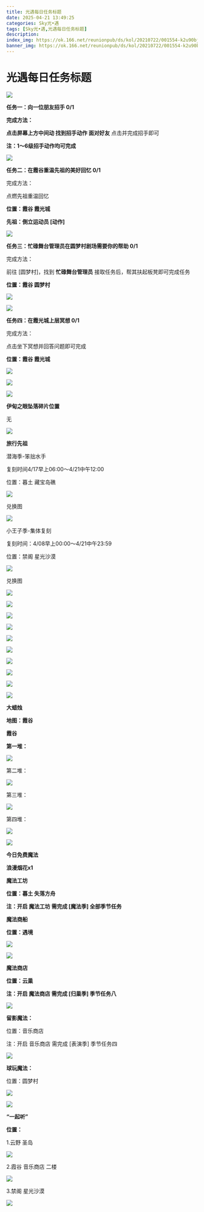 ```yaml
---
title: 光遇每日任务标题
date: 2025-04-21 13:49:25
categories: Sky光•遇
tags: [Sky光•遇,光遇每日任务标题]
description: 
index_img: https://ok.166.net/reunionpub/ds/kol/20210722/001554-k2u90bj7ay.png?imageView&thumbnail=600x0&type=jpg
banner_img: https://ok.166.net/reunionpub/ds/kol/20210722/001554-k2u90bj7ay.png?imageView&thumbnail=600x0&type=jpg
---
```

# 光遇每日任务标题
![](https://img.166.net/reunionpub/1_kol_20250421_06e812762770b25ccf50e4c0a1cc1373.jpeg)

**任务一：向一位朋友招手 0/1**

 **完成方法：**

 **点击屏幕上方中间动 找到招手动作  面对好友** 点击并完成招手即可

 **注：1～6级招手动作均可完成**

![](https://img.166.net/reunionpub/1_kol_20250421_6ba50d3ba2671e61ff834ad68b348651.jpeg)

 **任务二：在霞谷重温先祖的美好回忆 0/1**

完成方法：

点燃先祖重温回忆

 **位置：霞谷 霞光城**

 **先祖：倒立运动员 [动作]**

![](https://img.166.net/reunionpub/1_kol_20250421_b3eb56eba939ecbc28560e9bb7bca537.jpeg)

 **任务三：忙碌舞台管理员在圆梦村剧场需要你的帮助 0/1**

完成方法：

前往 [圆梦村]，找到 **忙碌舞台管理员** 接取任务后，帮其扶起板凳即可完成任务

 **位置：霞谷 圆梦村**

![](https://img.166.net/reunionpub/1_kol_20250421_ce5afa0d6416bb7bdcd308edffaa9758.jpeg)

![](https://img.166.net/reunionpub/1_kol_20250421_9fc13e8c95a3a67530d9c5928f0efd8d.jpeg)

 **任务四：在霞光城上层冥想 0/1**

完成方法：

点击坐下冥想并回答问题即可完成

 **位置：霞谷 霞光城**

![](https://img.166.net/reunionpub/1_kol_20250421_90874cbf92b464f903a03955b92c31b5.jpeg)

![](https://img.166.net/reunionpub/1_kol_20250421_0cb3230ddddd7f80d26ecf8ebc24fdfa.jpeg)

![](https://img.166.net/reunionpub/ds/kol_server/20240717/003917-8p704dsqv9.png)

 **伊甸之眼坠落碎片位置**

无

![](https://img.166.net/reunionpub/ds/kol_server/20240717/003917-8p704dsqv9.png)

 **旅行﻿先祖**

潜海季-笨拙水手

复刻时间4/17早上06:00～4/21中午12:00

位置：暮土 藏宝岛礁

![](https://img.166.net/reunionpub/1_kol_20250418_0492f2278ace8467ef5b2de766fd93ea.jpeg)

兑换图

![](https://img.166.net/reunionpub/1_kol_20250418_92e53ba599e92b5d5d6603ea8e742afa.jpeg)

小王子季-集体复刻

复刻时间：4/08早上00:00～4/21中午23:59

位置：禁阁 星光沙漠

![](https://img.166.net/reunionpub/1_kol_20250408_325a676637cc21740959caa1f1f190ff.jpeg)

兑换图

![](https://img.166.net/reunionpub/1_kol_20250408_cacba8e2200fa3151150b19d7bcb3b23.jpeg)

![](https://img.166.net/reunionpub/1_kol_20250408_8561d31c6a36dd2c36058871d15ab33e.jpeg)

![](https://img.166.net/reunionpub/1_kol_20250408_d0b2922fb27f7797a6e21a96ebca25cb.jpeg)

![](https://img.166.net/reunionpub/1_kol_20250408_d742e99be37a04c99dbb94c408a60ae4.jpeg)

![](https://img.166.net/reunionpub/1_kol_20250408_58d24aaf554e8145f8734056aa34c9b1.jpeg)

![](https://img.166.net/reunionpub/1_kol_20250408_fa959a697149e6df421a3c5febdd83ac.jpeg)

![](https://img.166.net/reunionpub/1_kol_20250408_5bab64e0b21655ce5a115df359ed6af9.jpeg)

![](https://img.166.net/reunionpub/1_kol_20250408_affafccfe86f2f52db765d9d0ff74296.jpeg)

![](https://img.166.net/reunionpub/1_kol_20250408_f908b03b3f60e1d2e2af0b8f7fd7de52.jpeg)

![](https://img.166.net/reunionpub/ds/kol_server/20240717/003917-8p704dsqv9.png)

 **大蜡烛**

 **地图：霞谷**

 **霞谷**

 **第一堆：**

**![](https://img.166.net/reunionpub/1_kol_20241110_da4491ed2e5e8721e5f3d10c3ddac79a.jpeg)**

第二堆：

**![](https://img.166.net/reunionpub/1_kol_20241110_01cf6cf6ef458004ff217f8f9781d9a3.jpeg)**

第三堆：

**![](https://img.166.net/reunionpub/1_kol_20241110_633c92e916b7e6d8f88f4280dddc13aa.jpeg)**

第四堆：

**![](https://img.166.net/reunionpub/1_kol_20241110_28d5274be102dac900f0a7c78ce386ee.jpeg)**

 **![](https://img.166.net/reunionpub/ds/kol/20231014/004048-gyt2imp830.png)**

 **今日免费魔法**

 **浪漫烟花x1**

 **魔法工坊**

 **位置：暮土 失落方舟**

 **注：开启 魔法工坊 需完成 [魔法季] 全部季节任务**

 **魔法商船**

 **位置：遇境**

 **![](https://img.166.net/reunionpub/ds/kol/20231014/004605-qmuiowanf4.png)**

**![](https://img.166.net/reunionpub/1_kol_20241208_d39ee050baeae83d65979161570a76c7.jpeg)**

 **魔法商店**

 **位置：云巢**

 **注：开启 魔法商店 需完成 [归巢季] 季节任务八**

**![](https://img.166.net/reunionpub/1_kol_20241208_842d9309dcdaaaa3479904457d162c94.jpeg)**

 **留影魔法：**

位置：音乐商店

注：开启 音乐商店 需完成 [表演季] 季节任务四

**![](https://img.166.net/reunionpub/1_kol_20241114_df085ae1ffe6124a91be894305a75b54.jpeg)**

 **球玩魔法：**

位置：圆梦村

![](https://img.166.net/reunionpub/1_kol_20241114_fe7f834ee8d5f2e2abc828a14fa10870.png)

![](https://img.166.net/reunionpub/ds/kol_server/20240717/003917-8p704dsqv9.png)

 **“一起听”**

 **位置：**

1.云野 圣岛

![](https://img.166.net/reunionpub/1_kol_20241114_d3ab2a60b74e81a2f1ca25e32a872077.jpeg)

2.霞谷 音乐商店 二楼

![](https://img.166.net/reunionpub/1_kol_20241114_c847c1ccc28766421e8613dde03b97b5.jpeg)

3.禁阁 星光沙漠

![](https://img.166.net/reunionpub/1_kol_20241114_b3ef53b52de5968f0c39b6831ceed2e1.png)

